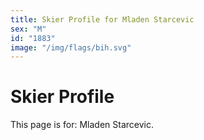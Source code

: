 ```yaml
---
title: Skier Profile for Mladen Starcevic
sex: "M"
id: "1883"
image: "/img/flags/bih.svg" 
---
```


# Skier Profile

This page is for: Mladen Starcevic.
    